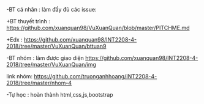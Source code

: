 -BT cá nhân : làm đầy đủ các issue:

+BT thuyết trình :
https://github.com/xuanquan98/VuXuanQuan/blob/master/PITCHME.md

+Edx :
https://github.com/xuanquan98/INT2208-4-2018/tree/master/VuXuanQuan/bttuan9


-BT nhóm : làm được giao diện
https://github.com/xuanquan98/INT2208-4-2018/tree/master/VuXuanQuan/img

link nhóm: https://github.com/truonganhhoang/INT2208-4-2018/tree/master/nhom-4

-Tự học : hoàn thành html,css,js,bootstrap 
